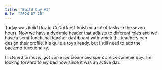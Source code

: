 ```yaml
---
title: "Build Day #1"
date: "2024-07-20"
---
```


Today was _Build Day_ in _CoCoDue_! I finished a lot of tasks in the seven hours. Now we have a dynamic header that adjusts to different roles and we have a semi-functional teacher dashboard with which the teachers can design their profile. It's quite a toy already, but I still need to add the backend functionality.

I listened to music, got some ice cream and spent a nice summer day. I'm looking forward to my bed now since it was an active day.
